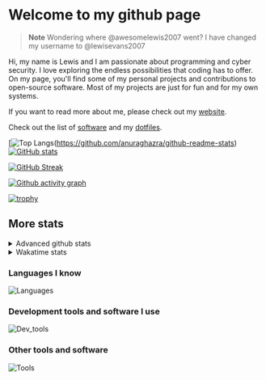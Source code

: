 # Welcome to my github page

> **Note**
> Wondering where @awesomelewis2007 went? I have changed my username to @lewisevans2007

Hi, my name is Lewis and I am passionate about programming and cyber security. I love exploring the endless possibilities that coding has to offer. On my page, you'll find some of my personal projects and contributions to open-source software. Most of my projects are just for fun and for my own systems.

If you want to read more about me, please check out my [website](https://lewisevans2007.github.io/).

Check out the list of [software](https://github.com/lewisevans2007/lewisevans2007/blob/master/software.md) and my [dotfiles](https://github.com/lewisevans2007/dotfiles).

[![Top Langs](https://github-readme-stats.vercel.app/api/top-langs/?username=lewisevans2007&hide=html,css,jupyter%20notebook&langs_count=10&layout=donut&theme=transparent&exclude_repo=GPT-code-repository,Obsidian_vault,Apple-PowerManagement,Apple-Security,CMake,qemu,swift,tcpdump,xnu)(https://github.com/anuraghazra/github-readme-stats) 
[![GitHub stats](https://github-readme-stats.vercel.app/api?username=lewisevans2007&show_icons=true&theme=transparent)](https://github.com/anuraghazra/github-readme-stats)

[![GitHub Streak](https://streak-stats.demolab.com?user=lewisevans2007&theme=transparent)](https://git.io/streak-stats)

[![Github activity graph](https://github-readme-activity-graph.vercel.app/graph?username=lewisevans2007&theme=github-compact&area=true)](https://github.com/ashutosh00710/github-readme-activity-graph)

[![trophy](https://github-profile-trophy.vercel.app/?username=lewisevans2007&theme=darkhub)](https://github.com/ryo-ma/github-profile-trophy)

## More stats
<details close>
<summary>Advanced github stats</summary>
<br>
  
![Metrics](https://raw.githubusercontent.com/lewisevans2007/lewisevans2007/master/github-metrics.svg)
  
</details>

<details close>
<summary>Wakatime stats</summary>
<br>

<!--START_SECTION:waka-->

```txt
Markdown         1 hr 43 mins    ████████████░░░░░░░░░░░░░   48.49 %
Python           1 hr 5 mins     ███████▓░░░░░░░░░░░░░░░░░   31.03 %
Other            11 mins         █▒░░░░░░░░░░░░░░░░░░░░░░░   05.34 %
C                9 mins          █░░░░░░░░░░░░░░░░░░░░░░░░   04.66 %
HTML             5 mins          ▓░░░░░░░░░░░░░░░░░░░░░░░░   02.74 %
Bash             4 mins          ▒░░░░░░░░░░░░░░░░░░░░░░░░   01.89 %
Makefile         3 mins          ▒░░░░░░░░░░░░░░░░░░░░░░░░   01.75 %
Prolog           2 mins          ▒░░░░░░░░░░░░░░░░░░░░░░░░   01.24 %
Assembly         1 min           ▒░░░░░░░░░░░░░░░░░░░░░░░░   00.86 %
TSQL             1 min           ▒░░░░░░░░░░░░░░░░░░░░░░░░   00.80 %
C++              1 min           ▒░░░░░░░░░░░░░░░░░░░░░░░░   00.78 %
Ezhil            0 secs          ░░░░░░░░░░░░░░░░░░░░░░░░░   00.24 %
Git Config       0 secs          ░░░░░░░░░░░░░░░░░░░░░░░░░   00.13 %
ActionScript 3   0 secs          ░░░░░░░░░░░░░░░░░░░░░░░░░   00.06 %
INI              0 secs          ░░░░░░░░░░░░░░░░░░░░░░░░░   00.00 %
```

<!--END_SECTION:waka-->
</details>

### Languages I know
![Languages](https://skillicons.dev/icons?i=python,cpp,cs,c,javascript,nodejs,dotnet,bash,css,html,rust)
### Development tools and software I use
![Dev_tools](https://skillicons.dev/icons?i=git,docker,github,googlecloud,vscode,visualstudio,raspberrypi,linux,powershell,replit)
### Other tools and software
![Tools](https://skillicons.dev/icons?i=blender,ps,pr,ai,xd,figma)

